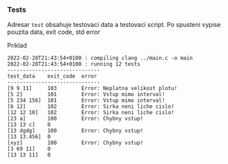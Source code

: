 ### Tests
Adresar `test` obsahuje testovaci data a testovaci script. Po spusteni vypise 
pouzita data, exit code, std error

Priklad

```shell
2022-02-28T21:43:54+0100 : compiling clang ../main.c -o main
2022-02-28T21:43:54+0100 : running 12 tests
------------------------------             
test_data    exit_code  error              
------------------------------             
[9 9 11]     103        Error: Neplatna velikost plotu!
[5 2]        101        Error: Vstup mimo interval!    
[5 234 156]  101        Error: Vstup mimo interval!    
[6 12]       102        Error: Sirka neni liche cislo! 
[12 12 10]   102        Error: Sirka neni liche cislo! 
[23 a]       100        Error: Chybny vstup!           
[13 13 c]    0                                         
[13 dgdg]    100        Error: Chybny vstup!           
[13 13.456]  0
[xyz]        100        Error: Chybny vstup!
[3 69 11]    0
[13 13 11]   0

```


